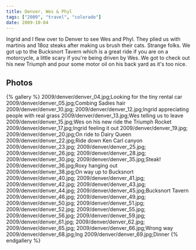 ```yaml
---
title: Denver, Wes & Phyl
tags: ["2009", "travel", "colorado"]
date: 2009-10-04
---
```

Ingrid and I flew over to Denver to see Wes and Phyl.  They plied us with martinis and 18oz steaks after making us brush their cats.  Strange folks.  We got up to the Bucksnort Tavern which is a great ride if you are on a motorcycle, a little scary if you're being driven by Wes.  We got to check out his new Triumph and pour some motor oil on his back yard as it's too nice.

## Photos 

{% gallery %} 
2009/denver/denver_04.jpg;Looking for the tiny rental car
2009/denver/denver_05.jpg;Combing Sadies hair
2009/denver/denver_10.jpg;
2009/denver/denver_12.jpg;Ingrid appreciating people with real grass
2009/denver/denver_13.jpg;Wes telling us to leave
2009/denver/denver_15.jpg;Wes on his new ride the Triumph Rocket
2009/denver/denver_17.jpg;Ingrid feeling it out
2009/denver/denver_19.jpg;
2009/denver/denver_20.jpg;On ride to Dairy Queen
2009/denver/denver_22.jpg;Ride down Ken Carl canyon
2009/denver/denver_23.jpg;
2009/denver/denver_25.jpg;
2009/denver/denver_26.jpg;
2009/denver/denver_28.jpg;
2009/denver/denver_30.jpg;
2009/denver/denver_35.jpg;Steak!
2009/denver/denver_36.jpg;Roxy hanging out
2009/denver/denver_38.jpg;On way up to Bucksnort
2009/denver/denver_40.jpg;
2009/denver/denver_41.jpg;
2009/denver/denver_42.jpg;
2009/denver/denver_43.jpg;
2009/denver/denver_44.jpg;
2009/denver/denver_45.jpg;Bucksnort Tavern
2009/denver/denver_46.jpg;
2009/denver/denver_49.jpg;
2009/denver/denver_50.jpg;
2009/denver/denver_51.jpg;
2009/denver/denver_52.jpg;
2009/denver/denver_55.jpg;
2009/denver/denver_56.jpg;
2009/denver/denver_59.jpg;
2009/denver/denver_61.jpg;
2009/denver/denver_62.jpg;
2009/denver/denver_65.jpg;
2009/denver/denver_66.jpg;Wrong way
2009/denver/denver_68.jpg;Ing
2009/denver/denver_69.jpg;Dinner
{% endgallery %}
